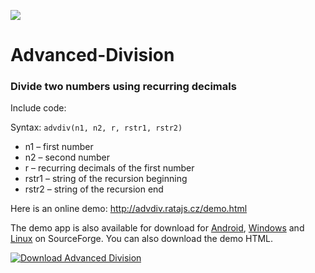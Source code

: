 ![](https://raw.githubusercontent.com/ratajs/Advanced-Division/master/icon.svg)

# Advanced-Division
### Divide two numbers using recurring decimals

Include code:

  <code><script src="https://cdn.jsdelivr.net/gh/ratajs/Advanced-Division@243807e4bde864decf4d18a11c9e836c5af88473/AdvDiv.min.js" type="text/javascript" integrity="sha384-rqDsKd8JKRuCuEwYL4QaHkMCQAbJDD7n7gLC2yXY+y6M8H+ihg4RambCHkHPiWL/" crossorigin="anonymous"></script></code>

Syntax:
<code>advdiv(n1, n2, r, rstr1, rstr2)</code>
* n1 – first number
* n2 – second number
* r – recurring decimals of the first number
* rstr1 – string of the recursion beginning
* rstr2 – string of the recursion end

Here is an online demo: <http://advdiv.ratajs.cz/demo.html>

The demo app is also available for download for [Android](https://sourceforge.net/projects/advanced-division/files/Advanced-Division-Cordova.apk/download), [Windows](https://sourceforge.net/projects/advanced-division/files/Advanced-Division-NWjs.exe/download) and [Linux](https://sourceforge.net/projects/advanced-division/files/Advanced-Division-NWjs-Linux.tar.gz/download) on SourceForge.
You can also download the demo HTML.

[![Download Advanced Division](https://a.fsdn.com/con/app/sf-download-button)](https://sourceforge.net/projects/advanced-division/files/latest/download)
